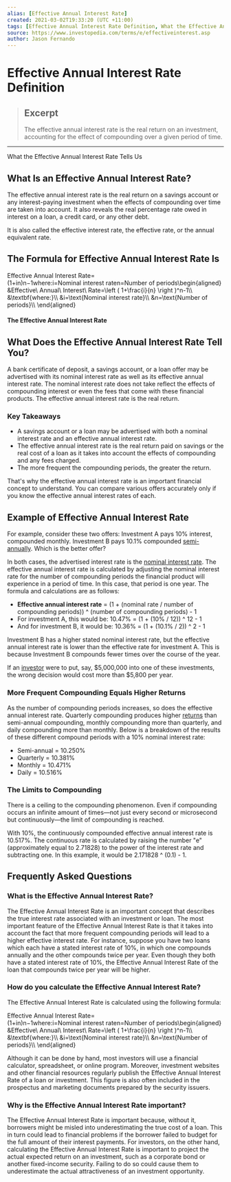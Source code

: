 ```yaml
---
alias: [Effective Annual Interest Rate]
created: 2021-03-02T19:33:20 (UTC +11:00)
tags: [Effective Annual Interest Rate Definition, What the Effective Annual Interest Rate Tells Us]
source: https://www.investopedia.com/terms/e/effectiveinterest.asp
author: Jason Fernando
---
```


# Effective Annual Interest Rate Definition

> ## Excerpt
> The effective annual interest rate is the real return on an investment, accounting for the effect of compounding over a given period of time.

---

What the Effective Annual Interest Rate Tells Us
## What Is an Effective Annual Interest Rate?

The effective annual interest rate is the real return on a savings account or any interest-paying investment when the effects of compounding over time are taken into account. It also reveals the real percentage rate owed in interest on a loan, a credit card, or any other debt.

It is also called the effective interest rate, the effective rate, or the annual equivalent rate.

## The Formula for Effective Annual Interest Rate Is

Effective Annual Interest Rate\=(1+in)n−1where:i\=Nominal interest raten\=Number of periods\\begin{aligned} &Effective\\ Annual\\ Interest\\ Rate=\\left ( 1+\\frac{i}{n} \\right )^n-1\\\\ &\\textbf{where:}\\\\ &i=\\text{Nominal interest rate}\\\\ &n=\\text{Number of periods}\\\\ \\end{aligned}

#### The Effective Annual Interest Rate

## What Does the Effective Annual Interest Rate Tell You?

A bank certificate of deposit, a savings account, or a loan offer may be advertised with its nominal interest rate as well as its effective annual interest rate. The nominal interest rate does not take reflect the effects of compounding interest or even the fees that come with these financial products. The effective annual interest rate is the real return.

### Key Takeaways

-   A savings account or a loan may be advertised with both a nominal interest rate and an effective annual interest rate.
-   The effective annual interest rate is the real return paid on savings or the real cost of a loan as it takes into account the effects of compounding and any fees charged.
-   The more frequent the compounding periods, the greater the return.

That's why the effective annual interest rate is an important financial concept to understand. You can compare various offers accurately only if you know the effective annual interest rates of each.

## Example of Effective Annual Interest Rate

For example, consider these two offers: Investment A pays 10% interest, compounded monthly. Investment B pays 10.1% compounded [semi-annually](https://www.investopedia.com/terms/s/semiannual.asp). Which is the better offer?

In both cases, the advertised interest rate is the [nominal interest rate](https://www.investopedia.com/terms/n/nominalinterestrate.asp). The effective annual interest rate is calculated by adjusting the nominal interest rate for the number of compounding periods the financial product will experience in a period of time. In this case, that period is one year. The formula and calculations are as follows:

-   **Effective annual interest rate** = (1 + (nominal rate / number of compounding periods)) ^ (number of compounding periods) - 1
-   For investment A, this would be: 10.47% = (1 + (10% / 12)) ^ 12 - 1
-   And for investment B, it would be: 10.36% = (1 + (10.1% / 2)) ^ 2 - 1

Investment B has a higher stated nominal interest rate, but the effective annual interest rate is lower than the effective rate for investment A. This is because Investment B compounds fewer times over the course of the year.

If an [investor](https://www.investopedia.com/terms/i/investor.asp) were to put, say, $5,000,000 into one of these investments, the wrong decision would cost more than $5,800 per year.

### More Frequent Compounding Equals Higher Returns

As the number of compounding periods increases, so does the effective annual interest rate. Quarterly compounding produces higher [returns](https://www.investopedia.com/terms/r/return.asp) than semi-annual compounding, monthly compounding more than quarterly, and daily compounding more than monthly. Below is a breakdown of the results of these different compound periods with a 10% nominal interest rate:

-   Semi-annual = 10.250%
-   Quarterly = 10.381%
-   Monthly = 10.471%
-   Daily = 10.516%

### The Limits to Compounding

There is a ceiling to the compounding phenomenon. Even if compounding occurs an infinite amount of times—not just every second or microsecond but continuously—the limit of compounding is reached.

With 10%, the continuously compounded effective annual interest rate is 10.517%. The continuous rate is calculated by raising the number "e" (approximately equal to 2.71828) to the power of the interest rate and subtracting one. In this example, it would be 2.171828 ^ (0.1) - 1.

## Frequently Asked Questions

### What is the Effective Annual Interest Rate?

The Effective Annual Interest Rate is an important concept that describes the true interest rate associated with an investment or loan. The most important feature of the Effective Annual Interest Rate is that it takes into account the fact that more frequent compounding periods will lead to a higher effective interest rate. For instance, suppose you have two loans which each have a stated interest rate of 10%, in which one compounds annually and the other compounds twice per year. Even though they both have a stated interest rate of 10%, the Effective Annual Interest Rate of the loan that compounds twice per year will be higher. 

### How do you calculate the Effective Annual Interest Rate?

The Effective Annual Interest Rate is calculated using the following formula:

Effective Annual Interest Rate\=(1+in)n−1where:i\=Nominal interest raten\=Number of periods\\begin{aligned} &Effective\\ Annual\\ Interest\\ Rate=\\left ( 1+\\frac{i}{n} \\right )^n-1\\\\ &\\textbf{where:}\\\\ &i=\\text{Nominal interest rate}\\\\ &n=\\text{Number of periods}\\\\ \\end{aligned}

Although it can be done by hand, most investors will use a financial calculator, spreadsheet, or online program. Moreover, investment websites and other financial resources regularly publish the Effective Annual Interest Rate of a loan or investment. This figure is also often included in the prospectus and marketing documents prepared by the security issuers.

### Why is the Effective Annual Interest Rate important?

The Effective Annual Interest Rate is important because, without it, borrowers might be misled into underestimating the true cost of a loan. This in turn could lead to financial problems if the borrower failed to budget for the full amount of their interest payments. For investors, on the other hand, calculating the Effective Annual Interest Rate is important to project the actual expected return on an investment, such as a corporate bond or another fixed-income security. Failing to do so could cause them to underestimate the actual attractiveness of an investment opportunity.
